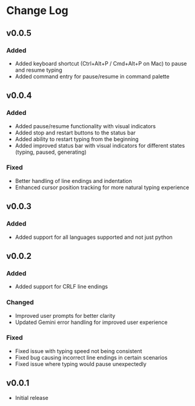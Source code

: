 # Change Log

## v0.0.5

### Added

- Added keyboard shortcut (Ctrl+Alt+P / Cmd+Alt+P on Mac) to pause and resume typing
- Added command entry for pause/resume in command palette

## v0.0.4

### Added

- Added pause/resume functionality with visual indicators
- Added stop and restart buttons to the status bar
- Added ability to restart typing from the beginning
- Added improved status bar with visual indicators for different states (typing, paused, generating)

### Fixed

- Better handling of line endings and indentation
- Enhanced cursor position tracking for more natural typing experience

## v0.0.3

### Added

- Added support for all languages supported and not just python

## v0.0.2

### Added

- Added support for CRLF line endings

### Changed

- Improved user prompts for better clarity
- Updated Gemini error handling for improved user experience

### Fixed

- Fixed issue with typing speed not being consistent
- Fixed bug causing incorrect line endings in certain scenarios
- Fixed issue where typing would pause unexpectedly

## v0.0.1

- Initial release
